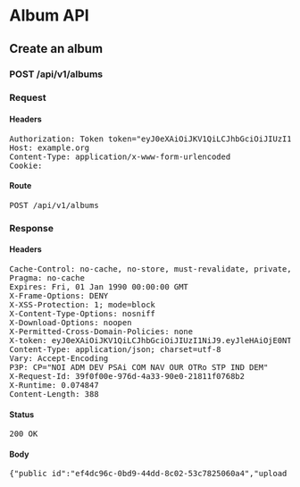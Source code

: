 # Album API

## Create an album

### POST /api/v1/albums
### Request

#### Headers

<pre>Authorization: Token token=&quot;eyJ0eXAiOiJKV1QiLCJhbGciOiJIUzI1NiJ9.eyJleHAiOjE0NTU1NTIxNzcsImFiaWxpdGllcyI6e30sInVzZXJfaWQiOiI5ZGRkMjg3NC01MzM1LTQwZGUtOTI0OS02ZmY4NWZkYjc3OGQifQ.fcsn8dMRIqI5TIfNMCWgq7UN17hGF1aM_kmQqZBEj6o&quot;
Host: example.org
Content-Type: application/x-www-form-urlencoded
Cookie: </pre>

#### Route

<pre>POST /api/v1/albums</pre>

### Response

#### Headers

<pre>Cache-Control: no-cache, no-store, must-revalidate, private, max-age=0
Pragma: no-cache
Expires: Fri, 01 Jan 1990 00:00:00 GMT
X-Frame-Options: DENY
X-XSS-Protection: 1; mode=block
X-Content-Type-Options: nosniff
X-Download-Options: noopen
X-Permitted-Cross-Domain-Policies: none
X-token: eyJ0eXAiOiJKV1QiLCJhbGciOiJIUzI1NiJ9.eyJleHAiOjE0NTU1NTIxNzcsImFiaWxpdGllcyI6e30sInVzZXJfaWQiOiI5ZGRkMjg3NC01MzM1LTQwZGUtOTI0OS02ZmY4NWZkYjc3OGQifQ.fcsn8dMRIqI5TIfNMCWgq7UN17hGF1aM_kmQqZBEj6o
Content-Type: application/json; charset=utf-8
Vary: Accept-Encoding
P3P: CP=&quot;NOI ADM DEV PSAi COM NAV OUR OTRo STP IND DEM&quot;
X-Request-Id: 39f0f00e-976d-4a33-90e0-21811f0768b2
X-Runtime: 0.074847
Content-Length: 388</pre>

#### Status

<pre>200 OK</pre>

#### Body

<pre>{"public_id":"ef4dc96c-0bd9-44dd-8c02-53c7825060a4","upload_form":{"url":"https://api-de.cloudinary.com/v1_1/hwja6b0dx/auto/upload","params":{"timestamp":1455537777,"transformation":"a_exif","type":"private","tags":"ef4dc96c-0bd9-44dd-8c02-53c7825060a4","signature":"455152e98b884cf0197db0baddd159c50955dcb6","api_key":"744524991939777"}},"images_count":0,"views_count":0,"thumbnails":[]}</pre>
